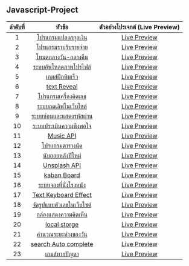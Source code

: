 

## Javascript-Project 

| ลำดับที่ |                   หัวข้อ                   |ตัวอย่างโปรเจกต์ (Live Preview)|
|:----:|:------------------------------------------:|:------------------------:|
|   1  | [โปรแกรมแปลงสกุลเงิน](https://github.com/cheevash/javascript-Project/tree/dfc9ac2a7df175d735ec053fb6957e9225c78018/1%20%E0%B9%82%E0%B8%9B%E0%B8%A3%E0%B9%81%E0%B8%81%E0%B8%A3%E0%B8%A1%E0%B9%81%E0%B8%9B%E0%B8%A5%E0%B8%87%E0%B8%AA%E0%B8%81%E0%B8%B8%E0%B8%A5%E0%B9%80%E0%B8%87%E0%B8%B4%E0%B8%99)|[Live Preview](https://codepen.io/cheevash/pen/VwJrpMv)|
|   2  | [โปรแกรมราบรับรายจ่าย](https://github.com/cheevash/javascript-Project/tree/3f37d2ac2d120f07240d2a044fb67de94d6ea9aa/2%20%E0%B9%82%E0%B8%9B%E0%B8%A3%E0%B9%81%E0%B8%81%E0%B8%A3%E0%B8%A1%E0%B8%A3%E0%B8%B2%E0%B8%9A%E0%B8%A3%E0%B8%B1%E0%B8%9A%E0%B8%A3%E0%B8%B2%E0%B8%A2%E0%B8%88%E0%B9%88%E0%B8%B2%E0%B8%A2)|[Live Preview](https://codepen.io/cheevash/pen/QWXOpZx)|
|   3  | [โหมดกลางวัน-กลางคืน](https://github.com/cheevash/javascript-Project/tree/c294cfbd5ca7c92b34391732f599d6ebbb9a12bf/3%20%E0%B9%82%E0%B8%AB%E0%B8%A1%E0%B8%94%E0%B8%81%E0%B8%A5%E0%B8%B2%E0%B8%87%E0%B8%A7%E0%B8%B1%E0%B8%99-%E0%B8%81%E0%B8%A5%E0%B8%B2%E0%B8%87%E0%B8%84%E0%B8%B7%E0%B8%99)|[Live Preview](https://66bd81889cc85c5df15820e0--marvelous-semolina-628dff.netlify.app/)|
|   4  | [ระบบอัพโหลดภาพโปรไฟล์](https://github.com/cheevash/javascript-Project/tree/main/4%20%E0%B8%A3%E0%B8%B0%E0%B8%9A%E0%B8%9A%E0%B8%AD%E0%B8%B1%E0%B8%9E%E0%B9%82%E0%B8%AB%E0%B8%A5%E0%B8%94%E0%B8%A0%E0%B8%B2%E0%B8%9E%E0%B9%82%E0%B8%9B%E0%B8%A3%E0%B9%84%E0%B8%9F%E0%B8%A5%E0%B9%8C)|[Live Preview](https://dapper-pothos-08e359.netlify.app/)|
|   5  | [เกมส์ฝึกพิมเร็ว](https://github.com/cheevash/javascript-Project/tree/main/5%20%E0%B9%80%E0%B8%81%E0%B8%A1%E0%B8%AA%E0%B9%8C%E0%B8%9D%E0%B8%B6%E0%B8%81%E0%B8%9E%E0%B8%B4%E0%B8%A1%E0%B9%80%E0%B8%A3%E0%B9%87%E0%B8%A7)|[Live Preview](https://66c011962e7977f69ee44d70--courageous-meerkat-03f9f5.netlify.app/)|
|   6  | [text Reveal](https://github.com/cheevash/javascript-Project/tree/main/6%20text%20Reveal)|[Live Preview](https://dancing-travesseiro-4b5f32.netlify.app/)|
|   7  | [โปรแกรมเครื่องคิดเลข](https://github.com/cheevash/javascript-Project/tree/main/7%20calculator)|[Live Preview](https://silver-scone-a9fc5b.netlify.app/)|
|   8  | [ระบบกดเลิฟในเว็บไซต์](https://github.com/cheevash/javascript-Project/tree/main/8%20%E0%B8%A3%E0%B8%B0%E0%B8%9A%E0%B8%9A%E0%B8%81%E0%B8%94%E0%B9%80%E0%B8%A5%E0%B8%B4%E0%B8%9F%E0%B9%83%E0%B8%99%E0%B9%80%E0%B8%A7%E0%B9%87%E0%B8%9A%E0%B9%84%E0%B8%8B%E0%B8%95%E0%B9%8C)|[Live Preview](https://luminous-kitten-221f56.netlify.app/)|
|   9  | [ระบบซ่อนและแสดงรหัสผ่าน](https://github.com/cheevash/javascript-Project/tree/main/9%20%E0%B8%A3%E0%B8%B0%E0%B8%9A%E0%B8%9A%E0%B8%8B%E0%B9%88%E0%B8%AD%E0%B8%99%E0%B9%81%E0%B8%A5%E0%B8%B0%E0%B9%81%E0%B8%AA%E0%B8%94%E0%B8%87%E0%B8%A3%E0%B8%AB%E0%B8%B1%E0%B8%AA%E0%B8%9C%E0%B9%88%E0%B8%B2%E0%B8%99)|[Live Preview](https://66c3e80ebd87f17377eefbc8--iridescent-cat-db93e9.netlify.app/)|
|   10  | [ระบบประเมินความพึงพอใจ](https://github.com/cheevash/javascript-Project/tree/main/WorkShop%2010%20%E0%B8%A3%E0%B8%B0%E0%B8%9A%E0%B8%9A%E0%B8%9B%E0%B8%A3%E0%B8%B0%E0%B9%80%E0%B8%A1%E0%B8%B4%E0%B8%99%E0%B8%84%E0%B8%A7%E0%B8%B2%E0%B8%A1%E0%B8%9E%E0%B8%B6%E0%B8%87%E0%B8%9E%E0%B8%AD%E0%B9%83%E0%B8%88)|[Live Preview](https://66c5695b9bc529c19d18fe80--startling-meringue-b56154.netlify.app/)|
|   11  | [Music API](https://github.com/cheevash/javascript-Project/tree/main/WorkShop%2011%20Music%20API)|[Live Preview](https://scintillating-selkie-052c8a.netlify.app/)|
|   12  | [โปรแกรมตารางนัด](https://github.com/cheevash/javascript-Project/tree/main/WorkShop%2012%20%E0%B9%82%E0%B8%9B%E0%B8%A3%E0%B9%81%E0%B8%81%E0%B8%A3%E0%B8%A1%E0%B8%95%E0%B8%B2%E0%B8%A3%E0%B8%B2%E0%B8%87%E0%B8%99%E0%B8%B1%E0%B8%94)|[Live Preview](https://classy-dieffenbachia-b3ad0b.netlify.app/)|
|   13  | [นับถอยหลังปีใหม่](https://github.com/cheevash/javascript-Project/tree/main/WorkShop%2013%20%E0%B8%99%E0%B8%B1%E0%B8%9A%E0%B8%96%E0%B8%AD%E0%B8%A2%E0%B8%AB%E0%B8%A5%E0%B8%B1%E0%B8%87%E0%B8%9B%E0%B8%B5%E0%B9%83%E0%B8%AB%E0%B8%A1%E0%B9%88)|[Live Preview](https://admirable-mousse-1d2d85.netlify.app/)|
|   14  | [Unsplash API](https://github.com/cheevash/javascript-Project/tree/main/Workshop%2014%20-%20Unsplash%20API)|[Live Preview]( https://66cae55e268038c5a88e0bbd--papaya-biscochitos-5a1780.netlify.app/)|
|   15  | [kaban Board](https://github.com/cheevash/javascript-Project/tree/main/WorkShop%2015%20kaban%20Board)|[Live Preview](https://66cc1231d4764d9174cdf24b--rococo-lokum-079982.netlify.app/)|
|   16  | [ระบบจองที่นั่งโรงหนัง](https://github.com/cheevash/javascript-Project/tree/main/WorkShop%2016%20%E0%B8%A3%E0%B8%B0%E0%B8%9A%E0%B8%9A%E0%B8%88%E0%B8%AD%E0%B8%87%E0%B8%97%E0%B8%B5%E0%B9%88%E0%B8%99%E0%B8%B1%E0%B9%88%E0%B8%87%E0%B9%82%E0%B8%A3%E0%B8%87%E0%B8%AB%E0%B8%99%E0%B8%B1%E0%B8%87)|[Live Preview](https://66cdece96d5a2c24c009b826--flourishing-smakager-686e00.netlify.app/)|
|   17  | [Text Keyboard Effect](https://github.com/cheevash/javascript-Project/tree/main/WorkShop%2017%20Text%20Keyboard%20Effect)|[Live Preview](https://66ceabc7d1e9dfe36080349e--thriving-jalebi-98584b.netlify.app/)|
|   18  | [จัดรูปแบบตัวเลขในเว็บไซต์](https://github.com/cheevash/javascript-Project/tree/main/WorkShop%2018%20%E0%B8%88%E0%B8%B1%E0%B8%94%E0%B8%A3%E0%B8%B9%E0%B8%9B%E0%B9%81%E0%B8%9A%E0%B8%9A%E0%B8%95%E0%B8%B1%E0%B8%A7%E0%B9%80%E0%B8%A5%E0%B8%82%E0%B9%83%E0%B8%99%E0%B9%80%E0%B8%A7%E0%B9%87%E0%B8%9A%E0%B9%84%E0%B8%8B%E0%B8%95%E0%B9%8C%20(Intl))|[Live Preview](https://66d0386659fbfdcee8c01969--steady-dolphin-f6fc5f.netlify.app/)|
|   19  | [กล่องแสดงความคิดเห็น](https://github.com/cheevash/javascript-Project/tree/main/19%20%E0%B8%81%E0%B8%A5%E0%B9%88%E0%B8%AD%E0%B8%87%E0%B9%81%E0%B8%AA%E0%B8%94%E0%B8%87%E0%B8%84%E0%B8%A7%E0%B8%B2%E0%B8%A1%E0%B8%84%E0%B8%B4%E0%B8%94%E0%B9%80%E0%B8%AB%E0%B9%87%E0%B8%99)|[Live Preview](https://66d6dafd93eedbf88981b64d--extraordinary-scone-6a2366.netlify.app/)|
|   20  | [local storge](https://github.com/cheevash/javascript-Project/tree/main/Workshop%2020%20local%20storge)|[Live Preview](https://66d6dada176d69fd7a411736--unique-lebkuchen-b01aa8.netlify.app/)|
|   21  | [คำนวณระยะห่างของวัน](https://github.com/cheevash/javascript-Project/tree/main/Workshop%2021%20%E0%B8%84%E0%B8%B3%E0%B8%99%E0%B8%A7%E0%B8%93%E0%B8%A3%E0%B8%B0%E0%B8%A2%E0%B8%B0%E0%B8%AB%E0%B9%88%E0%B8%B2%E0%B8%87%E0%B8%82%E0%B8%AD%E0%B8%87%E0%B8%A7%E0%B8%B1%E0%B8%99)|[Live Preview](https://66d7b92861a09effdc640e7c--playful-raindrop-2d74a7.netlify.app/)|
|   22  | [search Auto complete](https://github.com/cheevash/javascript-Project/tree/main/Workshop%2022%20search%20Auto%20complete)|[Live Preview](https://66d9019093eedb753e81b7d5--moonlit-druid-d86d9f.netlify.app/)|
|   23  | [เกมส์ทายปัญหา](https://github.com/cheevash/javascript-Project/tree/main/Workshop%2023%20%E0%B9%80%E0%B8%81%E0%B8%A1%E0%B8%AA%E0%B9%8C%E0%B8%97%E0%B8%B2%E0%B8%A2%E0%B8%9B%E0%B8%B1%E0%B8%8D%E0%B8%AB%E0%B8%B2)|[Live Preview](https://66de5838aa07a9a16e6f120f--incredible-belekoy-5889b9.netlify.app/)|

